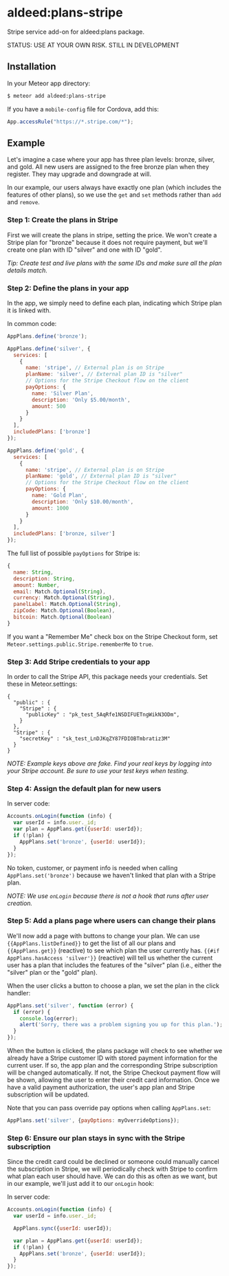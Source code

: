 aldeed:plans-stripe
===============

Stripe service add-on for aldeed:plans package.

STATUS: USE AT YOUR OWN RISK. STILL IN DEVELOPMENT

## Installation

In your Meteor app directory:

```bash
$ meteor add aldeed:plans-stripe
```

If you have a `mobile-config` file for Cordova, add this:

```js
App.accessRule("https://*.stripe.com/*");
```

## Example

Let's imagine a case where your app has three plan levels: bronze, silver, and gold. All new users are assigned to the free bronze plan when they register. They may upgrade and downgrade at will.

In our example, our users always have exactly one plan (which includes the features of other plans), so we use the `get` and `set` methods rather than `add` and `remove`.

### Step 1: Create the plans in Stripe

First we will create the plans in stripe, setting the price. We won't create a Stripe plan for "bronze" because it does not require payment, but we'll create one plan with ID "silver" and one with ID "gold".

*Tip: Create test and live plans with the same IDs and make sure all the plan details match.*

### Step 2: Define the plans in your app

In the app, we simply need to define each plan, indicating which Stripe plan it is linked with.

In common code:

```js
AppPlans.define('bronze');

AppPlans.define('silver', {
  services: [
    {
      name: 'stripe', // External plan is on Stripe
      planName: 'silver', // External plan ID is "silver"
      // Options for the Stripe Checkout flow on the client
      payOptions: {
        name: 'Silver Plan',
        description: 'Only $5.00/month',
        amount: 500
      }
    }
  ],
  includedPlans: ['bronze']
});

AppPlans.define('gold', {
  services: [
    {
      name: 'stripe', // External plan is on Stripe
      planName: 'gold', // External plan ID is "silver"
      // Options for the Stripe Checkout flow on the client
      payOptions: {
        name: 'Gold Plan',
        description: 'Only $10.00/month',
        amount: 1000
      }
    }
  ],
  includedPlans: ['bronze, silver']
});
```

The full list of possible `payOptions` for Stripe is:

```js
{
  name: String,
  description: String,
  amount: Number,
  email: Match.Optional(String),
  currency: Match.Optional(String),
  panelLabel: Match.Optional(String),
  zipCode: Match.Optional(Boolean),
  bitcoin: Match.Optional(Boolean)
}
```

If you want a "Remember Me" check box on the Stripe Checkout form, set `Meteor.settings.public.Stripe.rememberMe` to `true`.

### Step 3: Add Stripe credentials to your app

In order to call the Stripe API, this package needs your credentials. Set these in Meteor.settings:

```
{
  "public" : {
    "Stripe" : {
      "publicKey" : "pk_test_5AqRfe1NSDIFUETngWikN3ODm",
    }
  },
  "Stripe" : {
    "secretKey" : "sk_test_LnDJKqZY87FDIOBTmbratiz3M"
  }
}
```

*NOTE: Example keys above are fake. Find your real keys by logging into your Stripe account. Be sure to use your test keys when testing.*

### Step 4: Assign the default plan for new users

In server code:

```js
Accounts.onLogin(function (info) {
  var userId = info.user._id;
  var plan = AppPlans.get({userId: userId});
  if (!plan) {
    AppPlans.set('bronze', {userId: userId});
  }
});
```

No token, customer, or payment info is needed when calling `AppPlans.set('bronze')` because we haven't linked that plan with a Stripe plan.

*NOTE: We use `onLogin` because there is not a hook that runs after user creation.*

### Step 5: Add a plans page where users can change their plans

We'll now add a page with buttons to change your plan. We can use `{{AppPlans.listDefined}}` to get the list of all our plans and `{{AppPlans.get}}` (reactive) to see which plan the user currently has. `{{#if AppPlans.hasAccess 'silver'}}` (reactive) will tell us whether the current user has a plan that includes the features of the "silver" plan (i.e., either the "silver" plan or the "gold" plan).

When the user clicks a button to choose a plan, we set the plan in the click handler:

```js
AppPlans.set('silver', function (error) {
  if (error) {
    console.log(error);
    alert('Sorry, there was a problem signing you up for this plan.');
  }
});
```

When the button is clicked, the plans package will check to see whether we already have a Stripe customer ID with stored payment information for the current user. If so, the app plan and the corresponding Stripe subscription will be changed automatically. If not, the Stripe Checkout payment flow will be shown, allowing the user to enter their credit card information. Once we have a valid payment authorization, the user's app plan and Stripe subscription will be updated.

Note that you can pass override pay options when calling `AppPlans.set`:

```js
AppPlans.set('silver', {payOptions: myOverrideOptions});
```

### Step 6: Ensure our plan stays in sync with the Stripe subscription

Since the credit card could be declined or someone could manually cancel the subscription in Stripe, we will periodically check with Stripe to confirm what plan each user should have. We can do this as often as we want, but in our example, we'll just add it to our `onLogin` hook:

In server code:

```js
Accounts.onLogin(function (info) {
  var userId = info.user._id;

  AppPlans.sync({userId: userId});

  var plan = AppPlans.get({userId: userId});
  if (!plan) {
    AppPlans.set('bronze', {userId: userId});
  }
});
```
